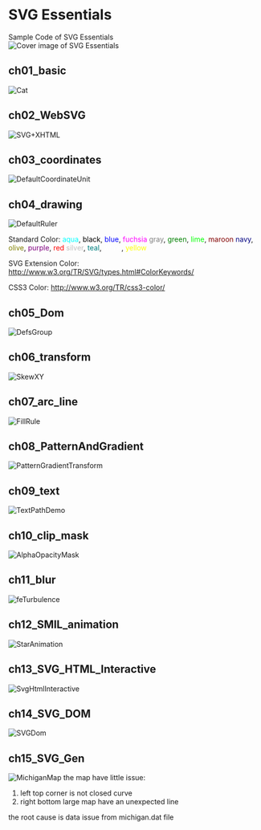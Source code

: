 # SVG Essentials

Sample Code of SVG Essentials  
![Cover image of SVG Essentials](http://akamaicovers.oreilly.com/images/0636920032335/lrg.jpg)

## ch01_basic

![Cat](ch01_basic/Cat.svg)

## ch02_WebSVG

![SVG+XHTML](ch02_WebSVG/foreign_obj.svg)

## ch03_coordinates

![DefaultCoordinateUnit](ch03_coordinates/2_aspect_ratio_slice.svg)

## ch04_drawing

![DefaultRuler](ch04_drawing/0_default_ruler.svg)

Standard Color:
<span style="color:aqua;">aqua</span>, <span style="color:black;">black</span>, <span style="color:blue;">blue</span>, <span style="color:fuchsia;">fuchsia</span>
<span style="color:gray;">gray</span>, <span style="color:green;">green</span>, <span style="color:lime;">lime</span>, <span style="color:maroon;">maroon</span>
<span style="color:navy;">navy</span>, <span style="color:olive;">olive</span>, <span style="color:purple;">purple</span>, <span style="color:red;">red</span>
<span style="color:silver;">silver</span>, <span style="color:teal;">teal</span>, <span style="color:white;">white</span>, <span style="color:yellow;">yellow</span>

SVG Extension Color:
http://www.w3.org/TR/SVG/types.html#ColorKeywords/

CSS3 Color:
http://www.w3.org/TR/css3-color/

## ch05_Dom

![DefsGroup](ch05_Dom/3_group_defs.svg)

## ch06_transform

![SkewXY](ch06_transform/7_skew.svg)

## ch07_arc_line

![FillRule](ch07_path/4_filling_rule.svg)

## ch08_PatternAndGradient

![PatternGradientTransform](ch08_PatternAndGradient/4_pattern_gradient_transform.svg)

## ch09_text

![TextPathDemo](ch09_text/5_demo.svg)

## ch10_clip_mask

<!--
![ClipMaskImage](ch10_clip_mask/3_clip_mask_demo_2.svg)
-->
![AlphaOpacityMask](ch10_clip_mask/2_alpha_opacity_mask.svg)

## ch11_blur

![feTurbulence](ch11_blur/13_feTurbulence.svg)

## ch12_SMIL_animation

![StarAnimation](ch12_SMIL/10_keyframes_css.svg)

## ch13_SVG_HTML_Interactive

![SvgHtmlInteractive](ch13_interactive/3_trigger_SMIL.svg)

## ch14_SVG_DOM

![SVGDom](ch14_SVG_DOM/2_color.svg)

## ch15_SVG_Gen

![MichiganMap](ch15_SVG_Gen/michigan.svg)
the map have little issue:

1. left top corner is not closed curve
2. right bottom large map have an unexpected line

the root cause is data issue from michigan.dat file
